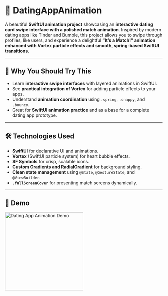 # 🩷 DatingAppAnimation

A beautiful **SwiftUI animation project** showcasing an **interactive dating card swipe interface with a polished match animation**. Inspired by modern dating apps like Tinder and Bumble, this project allows you to swipe through profiles, like users, and experience a delightful **“It’s a Match!” animation enhanced with Vortex particle effects and smooth, spring-based SwiftUI transitions.**

---

## 🚀 Why You Should Try This

- Learn **interactive swipe interfaces** with layered animations in SwiftUI.
- See **practical integration of Vortex** for adding particle effects to your apps.
- Understand **animation coordination** using `.spring`, `.snappy`, and `.bouncy`.
- Great for **SwiftUI animation practice** and as a base for a complete dating app prototype.

---

## 🛠️ Technologies Used

- **SwiftUI** for declarative UI and animations.
- **Vortex** (SwiftUI particle system) for heart bubble effects.
- **SF Symbols** for crisp, scalable icons.
- **Custom Gradients and RadialGradient** for background styling.
- **Clean state management** using `@State`, `@GestureState`, and `@ViewBuilder`.
- **`.fullScreenCover`** for presenting match screens dynamically.

---
## 📱 Demo

<p align="left">
  <img src="DatingAppAnimation/DatingCardDemogif.gif" alt="Dating App Animation Demo" width="250"/>
</p>

